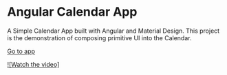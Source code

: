 # Angular Calendar App
A Simple Calendar App built with Angular and Material Design.
This project is the demonstration of composing primitive UI into the Calendar.

[Go to app](https://johntnp-calendar-angular.vercel.app/)

[![Watch the video]](https://github.com/JohnTNP/calendar-angular/assets/73070961/46ef2db7-4193-409a-b54e-446c8a676fb7)


